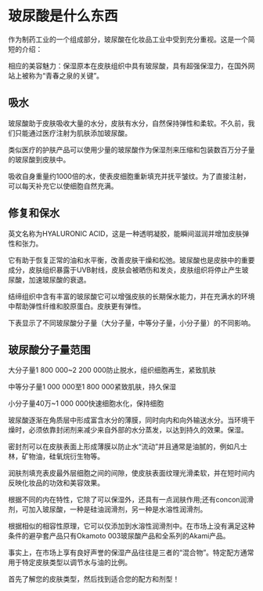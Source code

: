 # 玻尿酸是什么东西

作为制药工业的一个组成部分，玻尿酸在化妆品工业中受到充分重视。这是一个简短的介绍：

相应的美容魅力：保湿原本在皮肤组织中具有玻尿酸，具有超强保湿力，在国外网站上被称为“青春之泉的关键”。

## 吸水

玻尿酸助于皮肤吸收大量的水分，皮肤有水分，自然保持弹性和柔软。不久前，我们只能通过医疗注射为肌肤添加玻尿酸。

类似医疗的护肤产品可以使用少量的玻尿酸作为保湿剂来压缩和包装数百万分子量的玻尿酸到皮肤中。

吸收自身重量约1000倍的水，使表皮细胞重新填充并抚平皱纹。为了直接注射，可以每天补充它以使细胞自然充满。

## 修复和保水

英文名称为HYALURONIC ACID，这是一种透明凝胶，能瞬间滋润并增加皮肤弹性和张力。

它有助于恢复正常的油和水平衡，改善皮肤干燥和松弛。玻尿酸也是皮肤中的重要成分，皮肤组织暴露于UVB射线，皮肤会被晒伤和发炎，皮肤组织将停止产生玻尿酸，加速玻尿酸的衰退。

结缔组织中含有丰富的玻尿酸它可以增强皮肤的长期保水能力，并在充满水的环境中帮助弹性纤维和胶原蛋白。皮肤更有弹性。

下表显示了不同玻尿酸分子量（大分子量，中等分子量，小分子量）的不同影响。

## 玻尿酸分子量范围

大分子量1 800 000~2 200 000防止脱水，组织细胞再生，紧致肌肤

中等分子量1 000 000至1 800 000紧致肌肤，持久保湿

小分子量40万~1 000 000快速细胞水化，保持细胞

玻尿酸逐渐在角质层中形成富含水分的薄膜，同时向内和向外输送水分。当环境干燥时，必须依靠封闭剂来减少来自外部的水分蒸发，以达到持久的效果。保湿。

密封剂可以在皮肤表面上形成薄膜以防止水“流动”并且通常是油腻的，例如凡士林，矿物油，硅氧烷衍生物等。

润肤剂填充表皮最外层细胞之间的间隙，使皮肤表面纹理光滑柔软，并在短时间内反映化妆品的功效和美容效果。

根据不同的内在特性，它除了可以保湿外，还具有一点润肤作用;还有concon润滑剂，可加入玻尿酸，一种是硅油润滑剂，另一种是水溶性润滑剂。

根据相似的相容性原理，它可以仅添加到水溶性润滑剂中。在市场上没有满足这种条件的避孕套产品只有Okamoto 003玻尿酸产品和全系列的Akami产品。

事实上，在市场上享有良好声誉的保湿产品往往是三者的“混合物”。特定配方通常用于特定皮肤类型以调节水与油的比例。

首先了解您的皮肤类型，然后找到适合您的配方和剂型！
